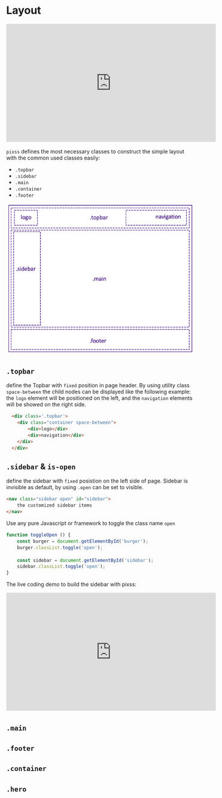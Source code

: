 # Layout
<iframe width="560" height="315" src="https://www.youtube.com/embed/H60Kx0e5yDA" frameborder="0" allow="accelerometer; autoplay; clipboard-write; encrypted-media; gyroscope; picture-in-picture" allowfullscreen></iframe>

`pixss` defines the most necessary classes to construct the simple layout with the common used classes easily:
- `.topbar`
- `.sidebar`
- `.main`
- `.container`
- `.footer`

<img src="images/layout.png" width="566">

## `.topbar`
define the Topbar with `fixed` position in page header. By using utility class `space-between` the child nodes can be displayed like the following example: the `logo` element will be positioned on the left, and the `navigation` elements will be showed on the right side.

```html
  <div class='.topbar'>
    <div class="container space-between">
        <div>logo</div>
        <div>navigation</div>
    </div>
  </div>
```

## `.sidebar` & `is-open`
define the sidebar with `fixed` posistion on the left side of page. Sidebar is invisible as default, by using `.open` can be set to visible.

```html
<nav class="sidebar open" id="sidebar">
    the customized sidebar items
</nav>
```
Use any pure Javascript or framework to toggle the class name `open`
```js
function toggleOpen () {
    const burger = document.getElementById('burger');
    burger.classList.toggle('open');

    const sidebar = document.getElementById('sidebar');
    sidebar.classList.toggle('open');
} 
```
The live coding demo to build the sidebar with pixss:
<iframe width="560" height="315" src="https://www.youtube.com/embed/5VM3IQwZidY" frameborder="0" allow="accelerometer; autoplay; clipboard-write; encrypted-media; gyroscope; picture-in-picture" allowfullscreen></iframe>


## `.main`

## `.footer`

## `.container`

## `.hero`
